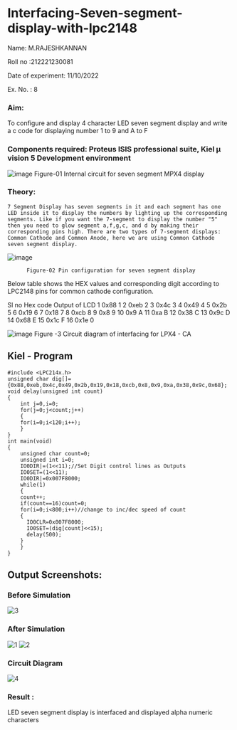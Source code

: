 # Interfacing-Seven-segment-display-with-lpc2148

Name:	M.RAJESHKANNAN


Roll no :212221230081


Date of experiment: 11/10/2022


Ex. No. : 8


### Aim: 
To configure and display 4 character LED seven segment display and write a c code for displaying number 1 to 9 and A to F 
### Components required: Proteus ISIS professional suite, Kiel μ vision 5 Development environment 
 ![image](https://user-images.githubusercontent.com/36288975/201021692-efa39349-1a3c-4737-aadc-1843b954c78d.png)
Figure-01 Internal circuit for seven segment MPX4 display



### Theory: 
	7 Segment Display has seven segments in it and each segment has one LED inside it to display the numbers by lighting up the corresponding segments. Like if you want the 7-segment to display the number "5" then you need to glow segment a,f,g,c, and d by making their corresponding pins high. There are two types of 7-segment displays: Common Cathode and Common Anode, here we are using Common Cathode seven segment display.
   ![image](https://user-images.githubusercontent.com/36288975/201021740-565b47cd-26d8-4e54-a092-eef7a0a85278.png)
 
          Figure-02 Pin configuration for seven segment display  


Below table shows the HEX values and corresponding digit according to LPC2148 pins for common cathode configuration.



Sl no 	Hex code 	Output of LCD
1	0x88	          1
2	0xeb	          2
3	0x4c	          3
4	0x49	          4
5	0x2b	          5
6	0x19	          6
7	0x18	          7
8	0xcb	          8
9	0x8	          9
10	0x9	          A
11	0xa	          B
12	0x38	          C
13	0x9c	          D
14	0x68	          E
15	0x1c 	          F
16	0x1e	          0

 

![image](https://user-images.githubusercontent.com/36288975/201021930-7efe2b15-b0de-4d52-b87d-329fe6b91c89.png)
        Figure -3 Circuit diagram of interfacing for LPX4 - CA

## Kiel - Program 
```
#include <LPC214x.h>
unsigned char dig[]={0x88,0xeb,0x4c,0x49,0x2b,0x19,0x18,0xcb,0x8,0x9,0xa,0x38,0x9c,0x68};
void delay(unsigned int count)
{
    int j=0,i=0;
    for(j=0;j<count;j++)
    {
	for(i=0;i<120;i++);
	}
}
int main(void)
{
    unsigned char count=0;
    unsigned int i=0;
    IO0DIR|=(1<<11);//Set Digit control lines as Outputs
    IO0SET=(1<<11);
    IO0DIR|=0x007F8000;
    while(1)
    {
	count++;
	if(count==16)count=0;
	for(i=0;i<800;i++)//change to inc/dec speed of count
	{
	  IO0CLR=0x007F8000;
	  IO0SET=(dig[count]<<15);
	  delay(500);
	}
    }
}

```
## Output Screenshots:
### Before Simulation
![3](https://user-images.githubusercontent.com/93901857/201055767-c259d5bc-d737-47fd-a025-4f4462530caf.png)

### After Simulation
![1](https://user-images.githubusercontent.com/93901857/201055753-4612d8b8-07ba-44f2-ade4-b98ec6ab757c.png)
![2](https://user-images.githubusercontent.com/93901857/201055762-f52ef534-acd9-4120-a851-75f904bef3bc.png)
### Circuit Diagram
![4](https://user-images.githubusercontent.com/93901857/201055775-84d698d7-80d4-4d76-ad5a-48b8187cce2c.png)

### Result :
LED seven segment display is interfaced and displayed alpha numeric characters 

